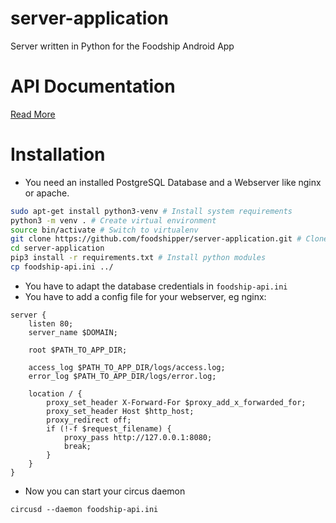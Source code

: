 # server-application
Server written in Python for the Foodship Android App

# API Documentation
[Read More](ean/endpoints/Endpoints.md)

# Installation
* You need an installed PostgreSQL Database and a Webserver like nginx or apache.
```bash
sudo apt-get install python3-venv # Install system requirements
python3 -m venv . # Create virtual environment
source bin/activate # Switch to virtualenv
git clone https://github.com/foodshipper/server-application.git # Clone the repo
cd server-application
pip3 install -r requirements.txt # Install python modules
cp foodship-api.ini ../
```

* You have to adapt the database credentials in ```foodship-api.ini```
* You have to add a config file for your webserver, eg nginx:

```
server {
	listen 80;
	server_name $DOMAIN;

	root $PATH_TO_APP_DIR;

	access_log $PATH_TO_APP_DIR/logs/access.log;
    error_log $PATH_TO_APP_DIR/logs/error.log;  

	location / {
		proxy_set_header X-Forward-For $proxy_add_x_forwarded_for;
		proxy_set_header Host $http_host;
        proxy_redirect off;
		if (!-f $request_filename) {
			proxy_pass http://127.0.0.1:8080;
			break;
		}
	}
}
```

* Now you can start your circus daemon
```
circusd --daemon foodship-api.ini
```